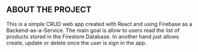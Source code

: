 ## ABOUT THE PROJECT 
This is a simple CRUD web app created with React and using Firebase as a Backend-as-a-Service. The main goal is allow to users read the list of products stored in the Firestore Database. In another hand just allows create, update or delete once the user is sign in the app. 
